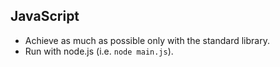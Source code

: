 ## JavaScript

- Achieve as much as possible only with the standard library.
- Run with node.js (i.e. `node main.js`).
